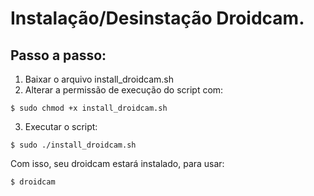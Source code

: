 # Instalação/Desinstação Droidcam.

## Passo a passo:
  1. Baixar o arquivo install_droidcam.sh
  2. Alterar a permissão de execução do script com:
  
  ```$ sudo chmod +x install_droidcam.sh```
  
  3. Executar o script:
  
  ```$ sudo ./install_droidcam.sh```
  
  Com isso, seu droidcam estará instalado, para usar:
  
  ```$ droidcam```
